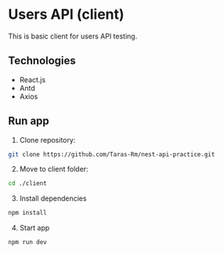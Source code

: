 # Users API (client)

This is basic client for users API testing.

## Technologies

- React.js
- Antd
- Axios

## Run app

1. Clone repository:
``` bash
git clone https://github.com/Taras-Rm/nest-api-practice.git
```

2. Move to client folder:
``` bash
cd ./client
```

3. Install dependencies
``` bash
npm install
```

4. Start app
``` bash
npm run dev
```